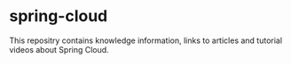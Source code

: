 # spring-cloud
This repositry contains knowledge information, links to articles and tutorial videos about Spring Cloud. 
